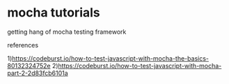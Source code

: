 # mocha tutorials
getting hang of mocha testing framework

references

1)https://codeburst.io/how-to-test-javascript-with-mocha-the-basics-80132324752e 
2)https://codeburst.io/how-to-test-javascript-with-mocha-part-2-2d83fcb6101a
